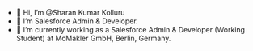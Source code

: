 - 👋 Hi, I’m @Sharan Kumar Kolluru
- 👀 I’m Salesforce Admin & Developer.
- 🌱 I’m currently working as a Salesforce Admin & Developer (Working Student) at McMakler GmbH, Berlin, Germany.

